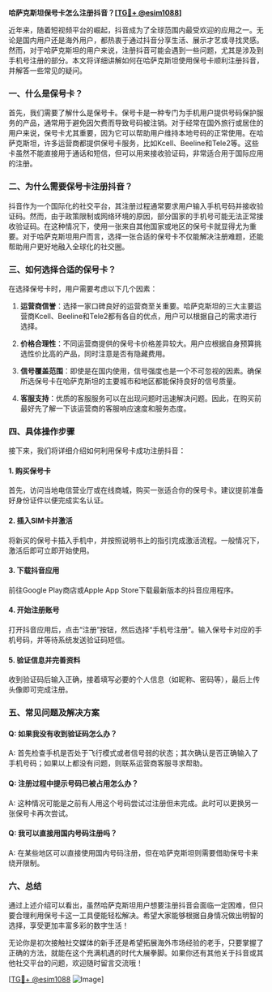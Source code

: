 **哈萨克斯坦保号卡怎么注册抖音？[[TG💪+ @esim1088](https://t.me/s/esim1088)]**

近年来，随着短视频平台的崛起，抖音成为了全球范围内最受欢迎的应用之一。无论是国内用户还是海外用户，都热衷于通过抖音分享生活、展示才艺或寻找灵感。然而，对于哈萨克斯坦的用户来说，注册抖音可能会遇到一些问题，尤其是涉及到手机号注册的部分。本文将详细讲解如何在哈萨克斯坦使用保号卡顺利注册抖音，并解答一些常见的疑问。

### 一、什么是保号卡？

首先，我们需要了解什么是保号卡。保号卡是一种专门为手机用户提供号码保护服务的产品，通常用于避免因欠费而导致号码被注销。对于经常在国外旅行或居住的用户来说，保号卡尤其重要，因为它可以帮助用户维持本地号码的正常使用。在哈萨克斯坦，许多运营商都提供保号卡服务，比如Kcell、Beeline和Tele2等。这些卡虽然不能直接用于通话和短信，但可以用来接收验证码，非常适合用于国际应用的注册。

### 二、为什么需要保号卡注册抖音？

抖音作为一个国际化的社交平台，其注册过程通常要求用户输入手机号码并接收验证码。然而，由于政策限制或网络环境的原因，部分国家的手机号可能无法正常接收验证码。在这种情况下，使用一张来自其他国家或地区的保号卡就显得尤为重要。对于哈萨克斯坦用户而言，选择一张合适的保号卡不仅能解决注册难题，还能帮助用户更好地融入全球化的社交圈。

### 三、如何选择合适的保号卡？

在选择保号卡时，用户需要考虑以下几个因素：

1. **运营商信誉**：选择一家口碑良好的运营商至关重要。哈萨克斯坦的三大主要运营商Kcell、Beeline和Tele2都有各自的优点，用户可以根据自己的需求进行选择。
   
2. **价格合理性**：不同运营商提供的保号卡价格差异较大。用户应根据自身预算挑选性价比高的产品，同时注意是否有隐藏费用。

3. **信号覆盖范围**：即使是在国内使用，信号强度也是一个不可忽视的因素。确保所选保号卡在哈萨克斯坦的主要城市和地区都能保持良好的信号质量。

4. **客服支持**：优质的客服服务可以在出现问题时迅速解决问题。因此，在购买前最好先了解一下该运营商的客服响应速度和服务态度。

### 四、具体操作步骤

接下来，我们将详细介绍如何利用保号卡成功注册抖音：

#### 1. 购买保号卡

首先，访问当地电信营业厅或在线商城，购买一张适合你的保号卡。建议提前准备好身份证件以便完成实名认证。

#### 2. 插入SIM卡并激活

将新买的保号卡插入手机中，并按照说明书上的指引完成激活流程。一般情况下，激活后即可立即开始使用。

#### 3. 下载抖音应用

前往Google Play商店或Apple App Store下载最新版本的抖音应用程序。

#### 4. 开始注册账号

打开抖音应用后，点击“注册”按钮，然后选择“手机号注册”。输入保号卡对应的手机号码，并等待系统发送验证码短信。

#### 5. 验证信息并完善资料

收到验证码后输入正确，接着填写必要的个人信息（如昵称、密码等），最后上传头像即可完成注册。

### 五、常见问题及解决方案

#### Q: 如果我没有收到验证码怎么办？
A: 首先检查手机是否处于飞行模式或者信号弱的状态；其次确认是否正确输入了手机号码；如果以上都没有问题，则联系运营商客服寻求帮助。

#### Q: 注册过程中提示号码已被占用怎么办？
A: 这种情况可能是之前有人用这个号码尝试过注册但未完成。此时可以更换另一张保号卡再次尝试。

#### Q: 我可以直接用国内号码注册吗？
A: 在某些地区可以直接使用国内号码注册，但在哈萨克斯坦则需要借助保号卡来绕开限制。

### 六、总结

通过上述介绍可以看出，虽然哈萨克斯坦用户想要注册抖音会面临一定困难，但只要合理利用保号卡这一工具便能轻松解决。希望大家能够根据自身情况做出明智的选择，享受更加丰富多彩的数字生活！

无论你是初次接触社交媒体的新手还是希望拓展海外市场经验的老手，只要掌握了正确的方法，就能在这个充满机遇的时代大展拳脚。如果你还有其他关于抖音或其他社交平台的问题，欢迎随时留言交流哦！

[[TG💪+ @esim1088](https://t.me/s/esim1088) ![Image](https://i.postimg.cc/4NQfJmqS/Snipaste-2025-05-13-00-14-12.png)]